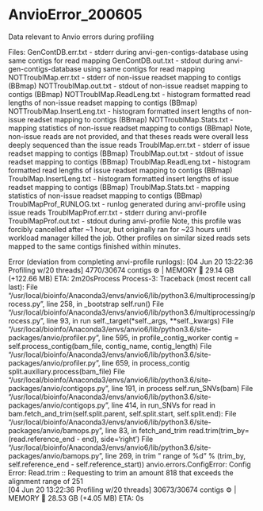 # AnvioError_200605
Data relevant to Anvio errors during profiling

Files:
GenContDB.err.txt - stderr during anvi-gen-contigs-database using same contigs for read mapping
GenContDB.out.txt - stdout during anvi-gen-contigs-database using same contigs for read mapping
NOTTroublMap.err.txt - stderr of non-issue readset mapping to contigs (BBmap)
NOTTroublMap.out.txt - stdout of non-issue readset mapping to contigs (BBmap)
NOTTroublMap.ReadLeng.txt - histogram formatted read lengths of non-issue readset mapping to contigs (BBmap)
NOTTroublMap.InsertLeng.txt - histogram formatted insert lengths of non-issue readset mapping to contigs (BBmap)
NOTTroublMap.Stats.txt - mapping statistics of non-issue readset mapping to contigs (BBmap)
      Note, non-issue reads are not provided, and that theses reads were overall less deeply sequenced than the issue reads
TroublMap.err.txt - stderr of issue readset mapping to contigs (BBmap)
TroublMap.out.txt - stdout of issue readset mapping to contigs (BBmap)
TroublMap.ReadLeng.txt - histogram formatted read lengths of issue readset mapping to contigs (BBmap)
TroublMap.InsertLeng.txt - histogram formatted insert lengths of issue readset mapping to contigs (BBmap)
TroublMap.Stats.txt - mapping statistics of non-issue readset mapping to contigs (BBmap)
TroublMapProf_RUNLOG.txt - runlog generated during anvi-profile using issue reads
TroublMapProf.err.txt - stderr during anvi-profile
TroublMapProf.out.txt - stdout during anvi-profile
      Note, this profile was forcibly cancelled after ~1 hour, but originally ran for ~23 hours until workload manager killed        the job. Other profiles on similar sized reads sets mapped to the same contigs finished within minutes.

Error (deviation from completing anvi-profile runlogs):
[04 Jun 20 13:22:36 Profiling w/20 threads] 4770/30674 contigs :gear: | MEMORY :brain: 29.14 GB (+122.66 MB)     ETA: 2m20sProcess Process-3:
Traceback (most recent call last):
 File “/usr/local/bioinfo/Anaconda3/envs/anvio6/lib/python3.6/multiprocessing/process.py”, line 258, in _bootstrap
  self.run()
 File “/usr/local/bioinfo/Anaconda3/envs/anvio6/lib/python3.6/multiprocessing/process.py”, line 93, in run
  self._target(*self._args, **self._kwargs)
 File “/usr/local/bioinfo/Anaconda3/envs/anvio6/lib/python3.6/site-packages/anvio/profiler.py”, line 595, in profile_contig_worker
  contig = self.process_contig(bam_file, contig_name, contig_length)
 File “/usr/local/bioinfo/Anaconda3/envs/anvio6/lib/python3.6/site-packages/anvio/profiler.py”, line 659, in process_contig
  split.auxiliary.process(bam_file)
 File “/usr/local/bioinfo/Anaconda3/envs/anvio6/lib/python3.6/site-packages/anvio/contigops.py”, line 191, in process
  self.run_SNVs(bam)
 File “/usr/local/bioinfo/Anaconda3/envs/anvio6/lib/python3.6/site-packages/anvio/contigops.py”, line 414, in run_SNVs
  for read in bam.fetch_and_trim(self.split.parent, self.split.start, self.split.end):
 File “/usr/local/bioinfo/Anaconda3/envs/anvio6/lib/python3.6/site-packages/anvio/bamops.py”, line 83, in fetch_and_trim
  read.trim(trim_by=(read.reference_end - end), side=‘right’)
 File “/usr/local/bioinfo/Anaconda3/envs/anvio6/lib/python3.6/site-packages/anvio/bamops.py”, line 269, in trim
  ” range of %d” % (trim_by, self.reference_end - self.reference_start))
anvio.errors.ConfigError: 
Config Error: Read.trim :: Requesting to trim an amount 818 that exceeds the alignment range
       of 251                                     
[04 Jun 20 13:22:36 Profiling w/20 threads] 30673/30674 contigs :gear: | MEMORY :brain: 28.53 GB (+4.05 MB)       ETA: 0s
